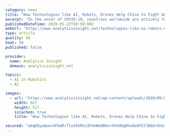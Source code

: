 ```yaml
---
category: news
title: "How Technologies like AI, Robots, Drones Help China to Fight Against COVID-19?"
excerpt: "In the onset of COVID-19, countries worldwide are actively turning to advanced technologies such as AI, Robots, Drones, Big data, and others to combat the virus. China, the epicenter of the pandemic,"
publishedDateTime: 2020-05-22T08:59:00Z
webUrl: "https://www.analyticsinsight.net/technologies-like-ai-robots-drones-help-china-fight-covid-19/"
type: article
quality: 50
heat: 50
published: false

provider:
  name: Analytics Insight
  domain: analyticsinsight.net

topics:
  - AI in Robotics
  - AI

images:
  - url: "https://www.analyticsinsight.net/wp-content/uploads/2020/05/COVID-19.png"
    width: 927
    height: 517
    isCached: true
    title: "How Technologies like AI, Robots, Drones Help China to Fight Against COVID-19?"

secured: "wbqEDyaQwordFbdRrTlut6SRVs3F4oWUd8Hv+hhVd8qDhoGmXPZtlD6G+5hSvukRkAOEOoXWiLClbDmfesjrRhujs/OWu016dCFZX1+/7sAazr2PSwWPbLCf2YeCKllhpsywL/Pbf3nJupD1GF1/RM+4wpgfDkAoCmRpo/p2Lz7jnq76NDdM3sRXjxPdzqHMeBl/j3JDvK7GfIgUNvpmxZiagKzzdVTZZ93+ZoiuEWojjyiZAxQ1Zdr7UqMSuKhsY+8L6MxDqtdpFPj7+V3rKqbWB5Oo5mFoYqs7Kn5AehYFgxc+kybvI5393WFuU8D4;5+3jmISMdp7sqteUjKB5oQ=="
---
```


